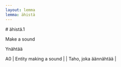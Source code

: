 ```yaml
---
layout: lemma
lemma: ähistä
---
```


<div class="sense">
# <span class="sensename">ähistä.1</span>

<span class="description">Make a sound</span>

<span class="description">Ynähtää</span>

A0 | Entity making a sound |   | Taho, joka äännähtää |  

</div>

